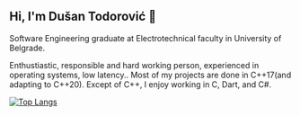 ## Hi, I'm Dušan Todorović :wave:

Software Engineering graduate at Electrotechnical faculty in University of Belgrade. 

Enthustiastic, responsible and hard working person, experienced in operating systems, low latency..
Most of my projects are done in C++17(and adapting to C++20). Except of C++, I enjoy working in C, Dart, and C#.
  
[![Top Langs](https://github-readme-stats.vercel.app/api/top-langs/?username=DusanTodorovic5&theme=transparent&hide_border=true&text_color=ffffff&title_color=ffffff)](https://github.com/anuraghazra/github-readme-stats)
